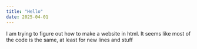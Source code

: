```yaml
---
title: "Hello"
date: 2025-04-01
---
```

I am trying to figure out how to make a website in html.  It seems like most of the code is the same, at least for new lines and stuff
